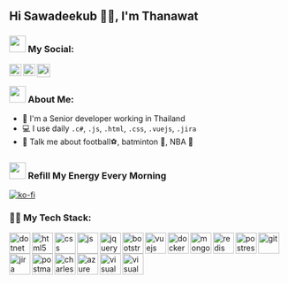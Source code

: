 ## Hi Sawadeekub 🙏🏻, I'm Thanawat

### <img src="https://github.com/thanawatblue/Treepanuwan/blob/feature/create-profile/Assets/social.png" width="30" /> My Social:
<a href='https://www.linkedin.com/in/treepanuwan/'><img align='left' alt="linkedin" src="https://github.com/thanawatblue/Treepanuwan/blob/feature/create-profile/Assets/linkedin.svg" height='22px'/></a>
<a href='https://twitter.com/T_Treepanuwan/'><img align='left' alt="twitter" src="https://github.com/thanawatblue/Treepanuwan/blob/feature/create-profile/Assets/twitter.svg" height='22px'/></a>
<a href='https://www.instagram.com/t.treepanuwan/'><img align='left' alt="instagram" src="https://github.com/thanawatblue/Treepanuwan/blob/feature/create-profile/Assets/ig1.svg" height='24px'/></a>

<br/>
  
### <img src="https://github.com/thanawatblue/Treepanuwan/blob/feature/create-profile/Assets/me.png" width="30" /> About Me:
- 🏦 I'm a Senior developer working in Thailand
- 💻 I use daily   `.c#`, `.js`, `.html`, `.css`, `.vuejs`, `.jira`
- 💬 Talk me about football⚽, batminton 🏸, NBA 🏀

### <img src="https://github.com/thanawatblue/Treepanuwan/blob/feature/create-profile/Assets/coffee-beans.png" width="30" /> Refill My Energy Every Morning
[![ko-fi](https://ko-fi.com/img/githubbutton_sm.svg)](https://ko-fi.com/treepanuwan)

### 🧑‍💻 My Tech Stack:
<img align='left' alt="dotnet" src="https://github.com/thanawatblue/Treepanuwan/blob/feature/create-profile/Assets/c-sharp.svg" style="width: 38px;height: 38px;" />
<img align='left' alt="html5" src="https://github.com/thanawatblue/Treepanuwan/blob/feature/create-profile/Assets/html5.svg" style="width: 38px;height: 38px;" />
<img align='left' alt="css" src="https://github.com/thanawatblue/Treepanuwan/blob/feature/create-profile/Assets/css3.svg" style="width: 38px;height: 38px;" />
<img align='left' alt="js" src="https://github.com/thanawatblue/Treepanuwan/blob/feature/create-profile/Assets/js.svg" style="width: 38px;height: 38px;" />
<img align='left' alt="jquery" src="https://github.com/thanawatblue/Treepanuwan/blob/feature/create-profile/Assets/jquery.svg" style="width: 38px;height: 38px;" />
<img align='left' alt="bootstrap" src="https://github.com/thanawatblue/Treepanuwan/blob/feature/create-profile/Assets/bootstrap.svg" style="width: 38px;height: 38px;" />
<img align='left' alt="vuejs" src="https://github.com/thanawatblue/Treepanuwan/blob/feature/create-profile/Assets/vuejs1.svg" style="width: 38px;height: 38px;" />
<img align='left' alt="docker" src="https://github.com/thanawatblue/Treepanuwan/blob/feature/create-profile/Assets/docker.svg" style="width: 38px;height: 38px;" />
<img align='left' alt="mongodb" src="https://github.com/thanawatblue/Treepanuwan/blob/feature/create-profile/Assets/mongodb.svg" style="width: 38px;height: 38px;" />
<img align='left' alt="redis" src="https://github.com/thanawatblue/Treepanuwan/blob/feature/create-profile/Assets/redis.svg" style="width: 38px;height: 38px;" />
<img align='left' alt="postres" src="https://github.com/thanawatblue/Treepanuwan/blob/feature/create-profile/Assets/postgresql.svg" style="width: 38px;height: 38px;" />
<img align='left' alt="git" src="https://github.com/thanawatblue/Treepanuwan/blob/feature/create-profile/Assets/git.svg" style="width: 38px;height: 38px;" />
<img align='left' alt="jira" src="https://github.com/thanawatblue/Treepanuwan/blob/feature/create-profile/Assets/jira.svg" style="width: 38px;height: 38px;" />
<img align='left' alt="postman" src="https://github.com/thanawatblue/Treepanuwan/blob/feature/create-profile/Assets/postman.svg" style="width: 38px;height: 38px;" />
<img align='left' alt="charles" src="https://github.com/thanawatblue/Treepanuwan/blob/feature/create-profile/Assets/charlesproxy.svg" style="width: 38px;height: 38px;" />
<img align='left' alt="azure" src="https://github.com/thanawatblue/Treepanuwan/blob/feature/create-profile/Assets/azure.svg" style="width: 38px;height: 38px;" />
<img align='left' alt="visual studio" src="https://github.com/thanawatblue/Treepanuwan/blob/feature/create-profile/Assets/vsstudio.svg" style="width: 38px;height: 38px;" />
<img align='left' alt="visual code" src="https://github.com/thanawatblue/Treepanuwan/blob/feature/create-profile/Assets/vscode.svg" style="width: 38px;height: 38px;" />
